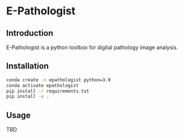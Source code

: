 # E-Pathologist

## Introduction

E-Pathologist is a python toolbox for digital pathology image analysis.

## Installation

```bash
conda create -n epathologist python=3.9
conda activate epathologist
pip install -r requirements.txt
pip install -e .
```

## Usage

TBD
